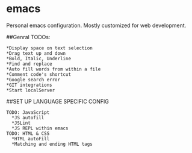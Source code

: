 # emacs
Personal emacs configuration. Mostly customized for web development.

##Genral TODOs:

    *Display space on text selection 
    *Drag text up and down 
    *Bold, Italic, Underline 
    *Find and replace 
    *Auto fill words from within a file
    *Comment code's shortcut 
    *Google search error 
    *GIT integrations 
    *Start localServer



##SET UP LANGUAGE SPECIFIC CONFIG 

    TODO: JavaScript 
      *JS autofill 
      *JSLint 
      *JS REPL within emacs 
    TODO: HTML & CSS
      *HTML autoFill
      *Matching and ending HTML tags  
